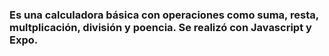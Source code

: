 ### Es una calculadora básica con operaciones como suma, resta, multplicación, división y poencia. Se realizó con Javascript y Expo.
